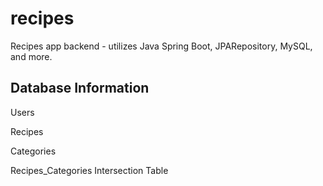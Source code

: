 # recipes

Recipes app backend - utilizes Java Spring Boot, JPARepository, MySQL, and more.

## Database Information

Users

Recipes

Categories

Recipes_Categories Intersection Table
